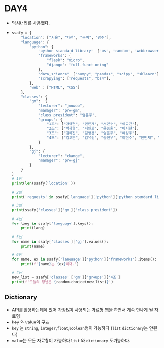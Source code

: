 # DAY4

* 딕셔너리를 사용했다.

* ```python
  ssafy = {
      "location": ["서울", "대전", "구미", "광주"],
      "language": {
          "python": {
              "python standard library": ["os", "random", "webbrowser"],
              "frameworks": {
                  "flask": "micro",
                  "django": "full-functioning"
              },
              "data_science": ["numpy", "pandas", "scipy", "sklearn"],
              "scrapying": ["requests", "bs4"],
          },
          "web" : ["HTML", "CSS"]
      },
      "classes": {
          "gm":  {
              "lecturer": "junwoo",
              "manager": "pro-gm",
              "class president": "엄윤주",
              "groups": {
                  "1조": ["강대현", "권민재", "서민수", "이규진"],
                  "2조": ["박재형", "서민호", "윤종원", "이지현"],
                  "3조": ["김미진", "김영훈", "엄윤주", "여성우"],
                  "4조": ["김교훈", "김유림", "송현우", "이현수", "진민재", "하창언"],
              }
          },
          "gj": {
              "lecturer": "change",
              "manager": "pro-gj"
          }
      }
  }
  # 1번
  print(len(ssafy['location']))
  
  # 2번
  print('requests' in ssafy['language']['python']['python standard library'])
  
  # 3번
  print(ssafy['classes']['gm']['class president'])
  
  # 4번
  for lang in ssafy['language'].keys():
      print(lang)
  
  # 5번
  for name in ssafy['classes']['gj'].values():
      print(name)
  
  # 6번
  for name, ex in ssafy['language']['python']['frameworks'].items():
      print(f'{name}는 {ex}이다.')
  
  # 7번
  new_list = ssafy['classes']['gm']['groups']['4조']
  print(f'오늘의 당번은 {random.choice(new_list)}')
  
  ```

## Dictionary

* API를 활용하는데에 있어 가장많이  사용되는 자료형 웹을 하면서 계속 만나게 될 자료형
* key 와  value의 구조
* `key` 는 `string`, `integer`,`float`,`boolean`형이 가능하다 (`list` `dictionary`는 안된다)
*  `value`는 모든 자료형이 가능하다 `list` 와 `dictionary` 도가능하다.





